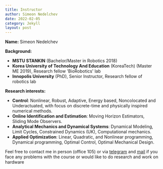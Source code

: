 ```yaml
---
title: Instructor
author: Simeon Nedelchev
date: 2022-02-05
category: Jekyll
layout: post
---
```


**Name:** Simeon Nedelchev

**Background:**

* **MSTU STANKIN** (Bachelor/Master in Robotics 2018) 
* **Korea University of Technology And Education** (KoreaTech) (Master ME 2019), Research fellow 'BioRobotics' lab
* **Innopolis University** (PhD), Senior Instructor, Research fellow of robotics lab

**Research interests:**

*   **Control**: Nonlinear, Robust, Adaptive, Energy based, Noncolocated and Underactuated, with focus on discrete-time and physically inspired numerical methods.
*   **Online Identification and Estimation**: Moving Horizon Estimators, Sliding Mode Observers.
*  **Analytical Mechanics and Dynamical Systems**:
Dynamical Modeling, Limit Cycles, Constrained Dynamics (UK), Computational mechanics.
*  **Applied Optimization**:
Linear, Quadratic, and Nonlinear programming, Dynamical programming, Optimal Control, Optimal Mechanical Design. 

Feel free to contact me in person (office 105) or via [telegram](https://t.me/simkasimka) and [mail](https://t.me/simkasimka) if you face any problems with the course or would like to do research and work on hardware
